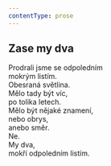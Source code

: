 ```yaml
---
contentType: prose
---
```


## Zase my dva

Prodrali jsme se odpoledním  
mokrým listím.  
Obesraná světlina.  
Mělo tady být víc,  
po tolika letech.  
Mělo být nějaké znamení,  
nebo obrys,  
anebo směr.  
Ne.  
My dva,  
mokří odpoledním listím.
